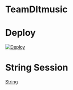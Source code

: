 # TeamDltmusic


# Deploy 
[![Deploy](https://www.herokucdn.com/deploy/button.svg)](https://heroku.com/deploy?template=https://github.com/TeamDlt/TeamDltmusic)



# String Session 

[String](https://replit.com/@SomyajeetMishra/TeamDlt)
